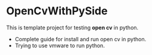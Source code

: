 # OpenCvWithPySide

This is template project for testing **open cv** in python.
* Complete guide for install and run open cv in python.
* Trying to use vmware to run python.
